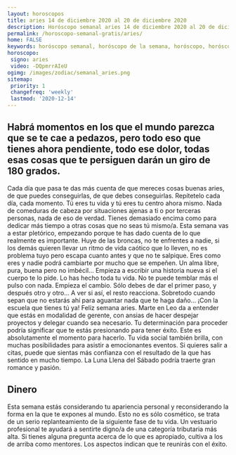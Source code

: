 ```yaml
---
layout: horoscopos
title: aries 14 de diciembre 2020 al 20 de diciembre 2020 
description: Horóscopo semanal aries 14 de diciembre 2020 al 20 de diciembre 2020. Habrá momentos en los que el mundo parezca que se te cae a pedazos, pero todo eso que tienes ahora pendiente, todo ese dolor, todas esas cosas que te persiguen darán un giro de 180 grados.
permalink: /horoscopo-semanal-gratis/aries/
home: FALSE
keywords: horóscopo semanal, horóscopo de la semana, horóscopo, horóscopo gratis,horóscopos, horóscopo esperanza gracia, horoscopos aries la semana, horóscopos gratis, Tarot, Astrologia, Zodíaco, aries, horoscopo gratis, semanal
horoscopo:
 signo: aries
 video: -DQpmrrAIeU
ogimg: /images/zodiac/semanal_aries.png
sitemap:
 priority: 1
 changefreq: 'weekly'
 lastmod: '2020-12-14'
---
```




## Habrá momentos en los que el mundo parezca que se te cae a pedazos, pero todo eso que tienes ahora pendiente, todo ese dolor, todas esas cosas que te persiguen darán un giro de 180 grados.

Cada día que pasa te das más cuenta de que mereces cosas buenas aries, de que puedes conseguirlas, de que debes conseguirlas. Repítetelo cada día, cada momento. Tú eres tu vida y tú eres tu centro ahora mismo. Nada de comeduras de cabeza por situaciones ajenas a ti o por terceras personas, nada de eso de verdad. Tienes demasiado encima como para dedicar más tiempo a otras cosas que no seas tú mismo/a. Esta semana vas a estar pletórico, empezando porque te has dado cuenta de lo que realmente es importante. Huye de las broncas, no te enfrentes a nadie, si los demás quieren llevar un ritmo de vida caótico que lo lleven, no es problema tuyo pero escapa cuanto antes y que no te salpique. Eres como eres y nadie podrá cambiarte por mucho que se empeñen. Un alma libre, pura, buena pero no imbécil… Empieza a escribir una historia nueva si el cuerpo te lo pide. Lo has hecho toda tu vida. No te puede temblar más el pulso con nada. Empieza el cambio. Sólo debes de dar el primer paso, y después otro y otro… A ver si así, el resto reacciona. Sobretodo cuando sepan que no estarás ahí para aguantar nada que te haga daño… ¡Con la escuela que tienes tú ya! Feliz semana aries. Marte en Leo da a entender que estás en modalidad de gerente, con ansias de hacer despejar proyectos y delegar cuando sea necesario. Tu determinación para proceder podría significar que te estás presionando para tener éxito. Este es absolutamente el momento para hacerlo. Tu vida social también brilla, con muchas posibilidades para asistir a emocionantes eventos. Si quieres salir a citas, puede que sientas más confianza con el resultado de la que has sentido en mucho tiempo. La Luna Llena del Sábado podría traerte gran romance y pasión.

## Dinero

Esta semana estás considerando tu apariencia personal y reconsiderando la forma en la que te expones al mundo. Esto no es sólo cosmético, se trata de un serio replanteamiento de la siguiente fase de tu vida. Un vestuario profesional te ayudará a sentirte digno/a de una categoría tributaria más alta. Si tienes alguna pregunta acerca de lo que es apropiado, cultiva a los de arriba como mentores. Los aspectos indican que te reunirás con el éxito.